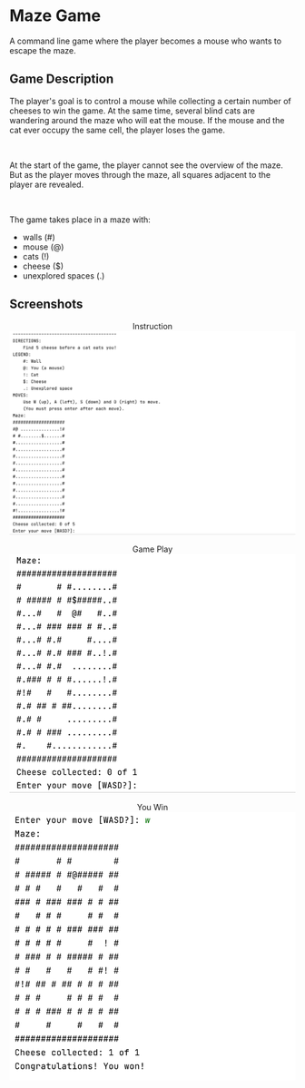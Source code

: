 # Maze Game

A command line game where the player becomes a mouse who wants to escape the maze.

## Game Description

The player's goal is to control a mouse while collecting a certain number of cheeses to win the game. At the same time, several blind cats are wandering around the maze who will eat the mouse. If the mouse and the cat ever occupy the same cell, the player loses the game. 

<br>

At the start of the game, the player cannot see the overview of the maze. But as the player moves through the maze, all squares adjacent to the player are revealed.

<br>

The game takes place in a maze with:
- walls (#)
- mouse (@)
- cats (!)
- cheese ($)
- unexplored spaces (.)

## Screenshots

<p align="center">
	Instruction
  	<img src="./screenshots/instruction.png" width="700">
</p>

<p align="center">
	Game Play
  	<img src="./screenshots/gameplay.png" width="700">
</p>

<p align="center">
  	You Win
  	<img src="./screenshots/you_win.png" width="700">
</p>
